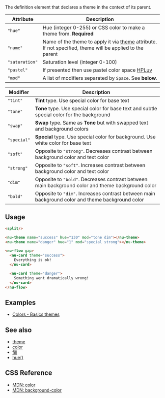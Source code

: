 The definition element that declares a theme in the context of its parent.

|Attribute|Description|
|-----|-----|
|`"hue"`|Hue (integer 0-255) or CSS color to make a theme from. **Required**|
|`"name"`|Name of the theme to apply it via [theme](../attributes/theme.md) attribute. If not specified, theme will be applied to the parent|
|`"saturation"`|Saturation level (integer 0-100)|
|`"pastel"`|If presented then use pastel color space [HPLuv](!https://www.hsluv.org/comparison/)|
|`"mod"`|A list of modifiers separated by `Space`. See **below**.|

|Modifier|Description|
|-----|-----|
|`"tint"`|**Tint** type. Use special color for base text|
|`"tone"`|**Tone** type. Use special color for base text and subtle special color for the background|
|`"swap"`|**Swap** type. Same as **Tone** but with swapped text and background colors|
|`"special"`|**Special** type. Use special color for background. Use white color for base text|
|`"soft"`|Opposite to `"strong"`. Decreases contrast between background color and text color|
|`"strong"`|Opposite to `"soft"`. Increases contrast between background color and text color|
|`"dim"`|Opposite to `"bold"`. Decreases contrast between main background color and theme background color|
|`"bold"`|Opposite to `"dim"`. Increases contrast between main background color and theme background color|

## Usage

```html
<split/>

<nu-theme name="success" hue="130" mod="tone dim"></nu-theme>
<nu-theme name="danger" hue="1" mod="special strong"></nu-theme>

<nu-flow gap>
  <nu-card theme="success">
    Everything is ok!
  </nu-card>

  <nu-card theme="danger">
    Something went dramatically wrong!
  </nu-card>
</nu-flow>
```

## Examples

* [Colors - Basics themes](../../storybook/colors/basic-themes.md)

## See also

* [theme](../attributes/theme.md)
* [color](../attributes/color.md)
* [fill](../attributes/fill.md)
* [hue()](../functions/hue.md)

## CSS Reference

* [MDN: color](!https://developer.mozilla.org/en-US/docs/Web/CSS/color)
* [MDN: background-color](!https://developer.mozilla.org/en-US/docs/Web/CSS/background-color)
